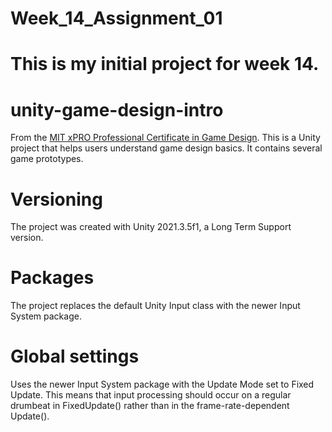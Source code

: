 # Week_14_Assignment_01
# This is my initial project for week 14.

# unity-game-design-intro
From the [MIT xPRO Professional Certificate in Game Design](https://classroom.emeritus.org/courses/3798).  This is a Unity project that helps users understand game design basics.  It contains several game prototypes.

# Versioning
The project was created with Unity 2021.3.5f1, a Long Term Support version.

# Packages
The project replaces the default Unity Input class with the newer Input System package.

# Global settings
Uses the newer Input System package with the Update Mode set to Fixed Update.  This means that input processing should occur on a regular drumbeat in FixedUpdate() rather than in the frame-rate-dependent Update().


